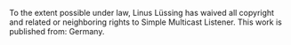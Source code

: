 To the extent possible under law, Linus Lüssing has waived all copyright and related or neighboring rights to Simple Multicast Listener. This work is published from: Germany.
